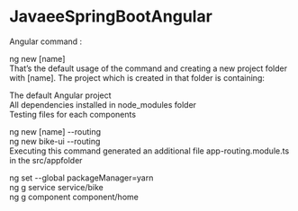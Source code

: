 # JavaeeSpringBootAngular

Angular command : </br>

ng new [name] </br>
That’s the default usage of the command and creating a new project folder with [name]. The project which is created in that folder is containing:

The default Angular project </br>
All dependencies installed in node_modules folder </br>
Testing files for each components </br>

ng new [name] --routing </br>
ng new bike-ui --routing </br>
Executing this command generated an additional file app-routing.module.ts in the src/appfolder

ng set --global packageManager=yarn </br>
ng g service service/bike </br>
ng g component component/home </br>
